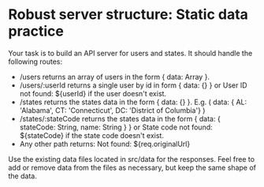 # Robust server structure: Static data practice
Your task is to build an API server for users and states. It should handle the following routes:

- /users returns an array of users in the form { data: Array }.
- /users/:userId returns a single user by id in form { data: {} } or User ID not found: ${userId} if the user doesn't exist.
- /states returns the states data in the form { data: {} }. E.g. ( data: { AL: 'Alabama', CT: 'Connecticut', DC: 'District of Columbia'}
)
- /states/:stateCode returns the states data in the form { data: { stateCode: String, name: String } } or State code not found: ${stateCode} if the state code doesn't exist.
- Any other path returns: Not found: ${req.originalUrl}

Use the existing data files located in src/data for the responses. Feel free to add or remove data from the files as necessary, but keep the same shape of the data.